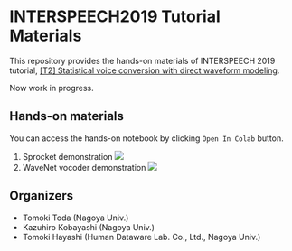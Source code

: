 # INTERSPEECH2019 Tutorial Materials

This repository provides the hands-on materials of INTERSPEECH 2019 tutorial, [[T2] Statistical voice conversion with direct waveform modeling](https://www.interspeech2019.org/program/tutorials/).

Now work in progress.

## Hands-on materials

You can access the hands-on notebook by clicking `Open In Colab` button.

1. Sprocket demonstration <a href="https://colab.research.google.com/github/kan-bayashi/INTERSPEECH19_TUTORIAL/blob/master/notebooks/sprocket/sprocket.ipynb" target="_blank"><img src ="https://colab.research.google.com/assets/colab-badge.svg"></a>
2. WaveNet vocoder demonstration <a href="https://colab.research.google.com/github/kan-bayashi/INTERSPEECH19_TUTORIAL/blob/master/notebooks/wavenet_vocoder/wavenet_vocoder.ipynb" target="_blank"><img src ="https://colab.research.google.com/assets/colab-badge.svg"></a>

## Organizers

- Tomoki Toda (Nagoya Univ.)
- Kazuhiro Kobayashi (Nagoya Univ.)
- Tomoki Hayashi (Human Dataware Lab. Co., Ltd., Nagoya Univ.)
